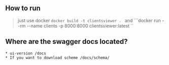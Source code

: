 ## How to run 
 > just use docker ```docker build -t clientsviewer . ```  and  ```docker run --rm --name clients -p 8000:8000 clientsviewer:latest `` 


 ## Where are the swagger docs located?
    * ui-version /docs
    * If you want to download scheme /docs/schema/
    
